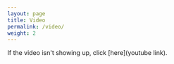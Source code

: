 ```yaml
---
layout: page
title: Video
permalink: /video/
weight: 2
---
```


If the video isn't showing up, click [here](youtube link).
